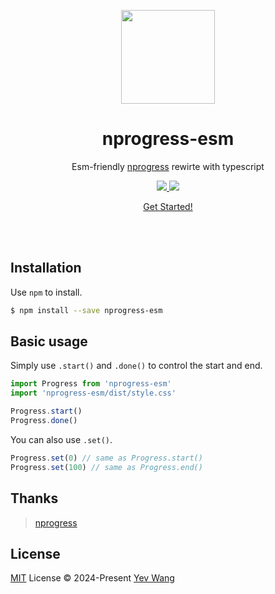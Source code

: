 <p align="center">
<img src="https://github.com/wangyewei/nprogress-esm/assets/49926816/515442e2-d0fd-4733-a5ab-e903d0066d0e" height="150">
</p>

<h1 align="center">
  nprogress-esm
</h1>
<p align="center">
Esm-friendly <a href="https://github.com/rstacruz/nprogress">nprogress</a> rewirte with typescript
<p>

<p align="center">
 <a href="https://codecov.io/gh/wangyewei/nprogress-esm" > 
   <img src="https://codecov.io/gh/wangyewei/nprogress-esm/graph/badge.svg?token=IMS77BM6N2"/> 
 </a>
  <a href="https://www.npmjs.com/package/nprogress-esm"><img src="https://img.shields.io/npm/v/nprogress-esm?color=729B1B&label=npm"></a>
</p>

<p align="center">
 <a href="nprogress-esm">Get Started!</a>
<p>


<br />
<br />

## Installation

Use `npm` to install.

```sh
$ npm install --save nprogress-esm
```

## Basic usage

Simply use `.start()` and `.done()` to control the start and end.

```typescript
import Progress from 'nprogress-esm'
import 'nprogress-esm/dist/style.css'

Progress.start()
Progress.done()
```

You can also use `.set()`.

```typescript
Progress.set(0) // same as Progress.start()
Progress.set(100) // same as Progress.end()
```

## Thanks

> [nprogress](https://github.com/rstacruz/nprogress)

## License

[MIT](./LICENSE) License © 2024-Present [Yev Wang](https://github.com/wangyewei)

